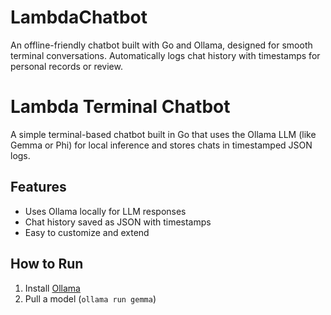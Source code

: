 # LambdaChatbot
An offline-friendly chatbot built with Go and Ollama, designed for smooth terminal conversations.
Automatically logs chat history with timestamps for personal records or review.

# Lambda Terminal Chatbot 

A simple terminal-based chatbot built in Go that uses the Ollama LLM (like Gemma or Phi) for local inference and stores chats in timestamped JSON logs.

## Features
- Uses Ollama locally for LLM responses
- Chat history saved as JSON with timestamps
- Easy to customize and extend

## How to Run
1. Install [Ollama](https://ollama.com)
2. Pull a model (`ollama run gemma`)

